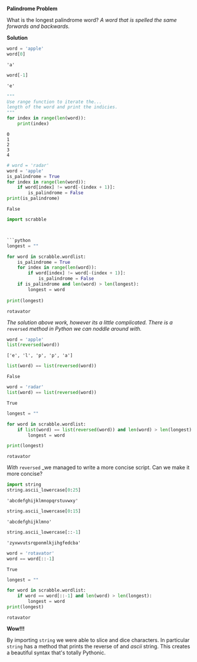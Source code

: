 
__Palindrome Problem__

What is the longest palindrome word?  *A word that is spelled the same forwards and backwards.*

__Solution__



```python
word = 'apple'
word[0]
```




    'a'




```python
word[-1]
```




    'e'




```python
"""
Use range function to iterate the...
length of the word and print the indicies.
"""
for index in range(len(word)):
    print(index)
```

    0
    1
    2
    3
    4



```python
# word = 'radar'
word = 'apple'
is_palindrome = True
for index in range(len(word)):
    if word[index] != word[-(index + 1)]:
        is_palindrome = False
print(is_palindrome)
```

    False



```python
import scrabble



```python
longest = ""

for word in scrabble.wordlist:
    is_palindrome = True
    for index in range(len(word)):
        if word[index] != word[-(index + 1)]:
            is_palindrome = False
    if is_palindrome and len(word) > len(longest):
        longest = word
        
print(longest)
```

    rotavator


_The solution above work, however its a little complicated.  There is a_ ```reversed``` _method in Python we can noddle around with._


```python
word = 'apple'
list(reversed(word))
```




    ['e', 'l', 'p', 'p', 'a']




```python
list(word) == list(reversed(word))
```




    False




```python
word = 'radar'
list(word) == list(reversed(word))
```




    True




```python
longest = ""

for word in scrabble.wordlist:
    if list(word) == list(reversed(word)) and len(word) > len(longest):
        longest = word

print(longest)
```

    rotavator


_With_ ```reversed``` _we managed to write a more concise script.  Can we make it more concise?


```python
import string
string.ascii_lowercase[0:25]
```




    'abcdefghijklmnopqrstuvwxy'




```python
string.ascii_lowercase[0:15]
```




    'abcdefghijklmno'




```python
string.ascii_lowercase[::-1]
```




    'zyxwvutsrqponmlkjihgfedcba'




```python
word = 'rotavator'
word == word[::-1]
```




    True




```python
longest = ""

for word in scrabble.wordlist:
    if word == word[::-1] and len(word) > len(longest):
        longest = word
print(longest)
```

    rotavator


__Wow!!!__

By importing ```string``` we were able to slice and dice characters.  In particular ```string``` has a method that prints the reverse of and _ascii_ string.  This creates a beautiful syntax that's totally Pythonic.
